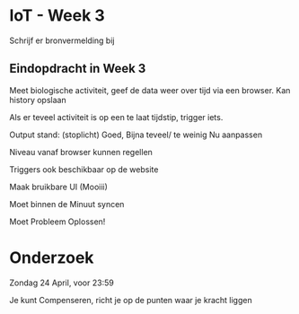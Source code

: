 # IoT - Week 3

Schrijf er bronvermelding bij

## Eindopdracht in Week 3
Meet biologische activiteit, geef de data weer over tijd via een browser.
Kan history opslaan

Als er teveel activiteit is op een te laat tijdstip, trigger iets.

Output stand: (stoplicht)
Goed,
Bijna teveel/ te weinig
Nu aanpassen

Niveau vanaf browser kunnen regellen

Triggers ook beschikbaar op de website

Maak bruikbare UI (Mooiii)

Moet binnen de Minuut syncen

Moet Probleem Oplossen!




# Onderzoek
Zondag 24 April, voor 23:59

Je kunt Compenseren, richt je op de punten waar je kracht liggen